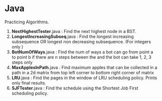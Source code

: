 # Java
Practicing Algorithms.
<ol>
<li> <b>NextHighestTester</b>.java                : Find the next highest node in a BST. </li> 
<li> <b>LongestIncreasingSubseq</b>.java : Find the longest increasing subsequence OR longest non decreasing subsequence. (For integers only )</li>
<li> <b>BotNumOfWays</b>.java            : Find the num of ways a bot can go from point a to point b if there are n steps between the and the bot can take 1, 2, 3 steps only</li>
<li> <b>MaxApplesInPath</b>.java         : Find maximum apples that can be collected in a path in a 2d matrix from top left corner to bottom right corner of matrix</li>
<li> <b>LRU</b>.java                     : Find the pages in the window of LRU scheduling policy. Prints only final results.</li>
<li> <b>SJFTester</b>.java                     : Find the schedule using the Shortest Job First scheduling policy.</li>
</ol>
